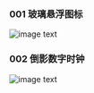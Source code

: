 ### 001 玻璃悬浮图标

![image text](https://raw.githubusercontent.com/fafa123hua/img-folder/master/001%E7%8E%BB%E7%92%83%E6%82%AC%E6%B5%AE.gif)



### 002 倒影数字时钟

![image text](https://raw.githubusercontent.com/fafa123hua/img-folder/master/002%E6%95%B0%E5%AD%97%E6%97%B6%E9%92%9F.gif)

